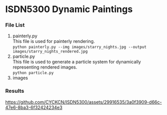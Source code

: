 # ISDN5300 Dynamic Paintings
### File List
1. painterly.py <br>
This file is used for painterly rendering. <br>
`python painterly.py --img images/starry_nights.jpg --output images/starry_nights_rendered.jpg`
2. particle.py <br>
This file is used to generate a particle system for dynamically representing rendered images. <br>
`python particle.py`
3. images
### Results
https://github.com/CYCKCN/ISDN5300/assets/29916535/3a0f3909-d66c-47e6-8ba3-6f32424234e3

